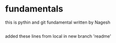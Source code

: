 # fundamentals
this is pythin and git fundamental
written by Nagesh

##
added these lines from local in new branch
'readme'
